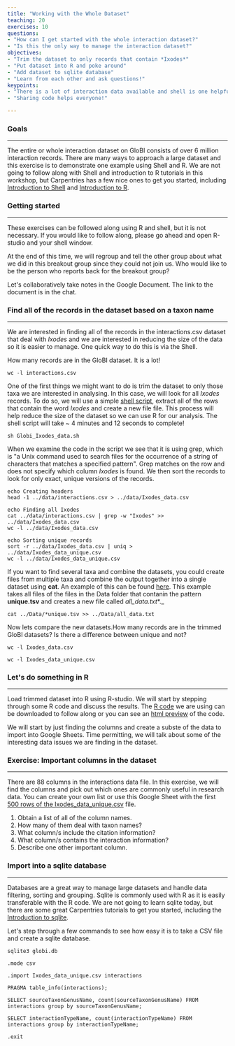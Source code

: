 ```yaml
---
title: "Working with the Whole Dataset"
teaching: 20
exercises: 10
questions:
- "How can I get started with the whole interaction dataset?"
- "Is this the only way to manage the interaction dataset?"
objectives:
- "Trim the dataset to only records that contain *Ixodes*"
- "Put dataset into R and poke around"
- "Add dataset to sqlite database"
- "Learn from each other and ask questions!"
keypoints:
- "There is a lot of interaction data available and shell is one helpful tool to reduce the size of the dataset."
- "Sharing code helps everyone!"

---
```


### Goals
-----

The entire or whole interaction dataset on GloBI consists of over 6 million interaction records. There are many ways to approach a large dataset and this exercise is to demonstrate one example using Shell and R. We are not going to follow along with Shell and introduction to R tutorials in this workshop, but Carpentries has a few nice ones to get you started, including [Introduction to Shell](https://swcarpentry.github.io/shell-novice/) and [Introduction to R](https://datacarpentry.org/R-ecology-lesson/01-intro-to-r.html).

### Getting started
---------------------------------
These exercises can be followed along using R and shell, but it is not necessary. If you would like to follow along, please go ahead and open R-studio and your shell window.

At the end of this time, we will regroup and tell the other group about what we did in this breakout group since they could not join us. Who would like to be the person who reports back for the breakout group?

Let's collaboratively take notes in the Google Document. The link to the document is in the chat.

### Find all of the records in the dataset based on a taxon name
---------------------------------

We are interested in finding all of the records in the interactions.csv dataset that deal with *Ixodes* and we are interested in reducing the size of the data so it is easier to manage. One quick way to do this is via the Shell.

How many records are in the GloBI dataset. It is a lot!

~~~
wc -l interactions.csv
~~~

One of the first things we might want to do is trim the dataset to only those taxa we are interested in analysing. In this case, we will look for all *Ixodes* records. To do so, we will use a simple [shell script](https://github.com/seltmann/interaction-data-workshop), extract all of the rows that contain the word *Ixodes* and create a new file file. This process will help reduce the size of the dataset so we can use R for our analysis. The shell script will take ~ 4 minutes and 12 seconds to complete!

~~~
sh Globi_Ixodes_data.sh
~~~

When we examine the code in the script we see that it is using grep, which is "a Unix command used to search files for the occurrence of a string of characters that matches a specified pattern". Grep matches on the row and does not specify which column *Ixodes* is found. We then sort the records to look for only exact, unique versions of the records.

~~~
echo Creating headers
head -1 ../data/interactions.csv > ../data/Ixodes_data.csv

echo Finding all Ixodes
cat ../data/interactions.csv | grep -w "Ixodes" >> ../data/Ixodes_data.csv
wc -l ../data/Ixodes_data.csv

echo Sorting unique records
sort -r ../data/Ixodes_data.csv | uniq > ../data/Ixodes_data_unique.csv
wc -l ../data/Ixodes_data_unique.csv
~~~

If you want to find several taxa and combine the datasets, you could create files from multiple taxa and combine the output together into a single dataset using **cat**. An example of this can be found [here](https://github.com/lee-michellej/globi_tritrophic_networks/blob/master/Code/Globi_bee_data.sh). This example takes all files of the files in the Data folder that contanin the pattern **unique.tsv** and creates a new file called *all_data.txt**._

~~~
cat ../Data/*unique.tsv >> ../Data/all_data.txt
~~~

Now lets compare the new datasets.How many records are in the trimmed GloBI datasets? Is there a difference between unique and not?

~~~
wc -l Ixodes_data.csv

wc -l Ixodes_data_unique.csv
~~~

### Let's do something in R
---------------------------------

Load trimmed dataset into R using R-studio. We will start by stepping through some R code and discuss the results. The [R code](https://github.com/seltmann/interaction-data-workshop) we are using can be downloaded to follow along or you can see an [html preview](https://htmlpreview.github.io/?https://github.com/seltmann/globi-workshop-2021/blob/main/code/globi-example.html) of the code.

We will start by just finding the columns and create a subste of the data to import into Google Sheets. Time permitting, we will talk about some of the interesting data issues we are finding in the dataset. 

### Exercise: Important columns in the dataset
-----

There are 88 columns in the interactions data file. In this exercise, we will find the columns and pick out which ones are commonly useful in research data. You can create your own list or use this Google Sheet with the first [500 rows of the Ixodes_data_unique.csv](https://docs.google.com/spreadsheets/d/10C4VnpPZnq5LbaMorVcU8EWTXlI7-dbpg7az-_GKIVI/edit?usp=sharing) file.

1. Obtain a list of all of the column names.
2. How many of them deal with taxon names?
3. What column/s include the citation information?
4. What column/s contains the interaction information?
5. Describe one other important column.


### Import into a sqlite database
---------------------------------

Databases are a great way to manage large datasets and handle data filtering, sorting and grouping. Sqlite is commonly used with R as it is easily transferable with the R code. We are not going to learn sqlite today, but there are some great Carpentries tutorials to get you started, including the [Introduction to sqlite](https://swcarpentry.github.io/sql-novice-survey/).

Let's step through a few commands to see how easy it is to take a CSV file and create a sqlite database.

~~~
sqlite3 globi.db

.mode csv

.import Ixodes_data_unique.csv interactions

PRAGMA table_info(interactions);

SELECT sourceTaxonGenusName, count(sourceTaxonGenusName) FROM interactions group by sourceTaxonGenusName;

SELECT interactionTypeName, count(interactionTypeName) FROM interactions group by interactionTypeName;

.exit
~~~
